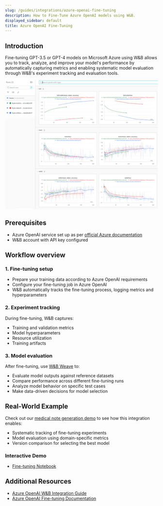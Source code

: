 ```yaml
---
slug: /guides/integrations/azure-openai-fine-tuning
description: How to Fine-Tune Azure OpenAI models using W&B.
displayed_sidebar: default
title: Azure OpenAI Fine-Tuning
---
```


## Introduction
Fine-tuning GPT-3.5 or GPT-4 models on Microsoft Azure using W&B allows you to track, analyze, and improve your model's performance by automatically capturing metrics and enabling systematic model evaluation through W&B's experiment tracking and evaluation tools.

![](/images/integrations/aoai_ft_plot.png)

## Prerequisites
- Azure OpenAI service set up as per [official Azure documentation](https://wandb.me/aoai-wb-int)
- W&B account with API key configured

## Workflow overview

### 1. Fine-tuning setup
- Prepare your training data according to Azure OpenAI requirements
- Configure your fine-tuning job in Azure OpenAI
- W&B automatically tracks the fine-tuning process, logging metrics and hyperparameters

### 2. Experiment tracking
During fine-tuning, W&B captures:
- Training and validation metrics
- Model hyperparameters
- Resource utilization
- Training artifacts

### 3. Model evaluation
After fine-tuning, use [W&B Weave](weave-docs.wandb.ai) to:
- Evaluate model outputs against reference datasets
- Compare performance across different fine-tuning runs
- Analyze model behavior on specific test cases
- Make data-driven decisions for model selection

## Real-World Example
Check out our [medical note generation demo](https://wandb.me/aoai-ft-colab) to see how this integration enables:
- Systematic tracking of fine-tuning experiments
- Model evaluation using domain-specific metrics
- Version comparison for selecting the best model

### Interactive Demo
* [Fine-tuning Notebook](https://wandb.me/aoai-med-ft)

## Additional Resources
- [Azure OpenAI W&B Integration Guide](https://wandb.me/aoai-wb-int)
- [Azure OpenAI Fine-tuning Documentation](https://learn.microsoft.com/en-us/azure/ai-services/openai/how-to/fine-tuning?tabs=turbo%2Cpython&pivots=programming-language-python)